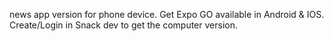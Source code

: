 news app version for phone device.
Get Expo GO available in Android & IOS.
Create/Login in Snack dev to get the computer version. 